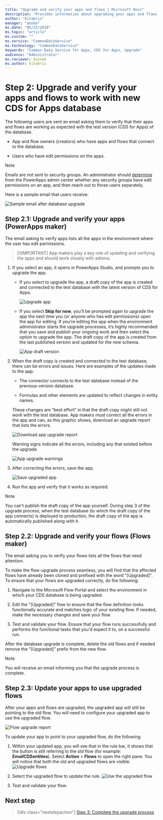 ```yaml
---
title: "Upgrade and verify your apps and flows | Microsoft Docs"
description: "Provides information about upgrading your apps and flows, and then verifying it to ensure it works with the test CDS for Apps database."
author: "kitabriz"
manager: "annbe"
ms.date: "05/15/2018"
ms.topic: "article"
ms.custom: ""
ms.service: "CommonDataService"
ms.technology: "CommonDataService"
keywords: "Common Data Service for Apps, CDS for Apps, Upgrade"
audience: "Administrator"
ms.reviewer: kvivek
ms.author: kitabriz
---
```


# Step 2: Upgrade and verify your apps and flows to work with new CDS for Apps database

The following users are sent an email asking them to verify that their apps and
flows are working as expected with the test version (CDS for Apps) of the
database. 

-   App and flow owners (creators) who have apps and flows that connect to the
    database. 

-   Users who have edit permissions on the apps. 

> [!NOTE]
> Emails are not sent to security groups. An administrator should
[determine](https://docs.microsoft.com/en-us/powerapps/administrator/admin-manage-apps)
from the PowerApps admin center whether any security groups have edit
permissions on an app, and then reach out to those users separately.

Here is a sample email that users receive: 

![Sample email after database upgrade](media/upgrade-email.png)

## Step 2.1: Upgrade and verify your apps (PowerApps maker)

The email asking to verify apps lists all the apps in the environment where the
user has edit permissions.

> [!]IMPORTANT]
> App makers play a key role of updating and verifying the apps and should work
closely with admins. 

1.  If you select an app, it opens in PowerApps Studio, and prompts you to
    upgrade the app.

    - If you select to upgrade the app, a draft copy of the app is created and
        connected to the test database with the latest version of CDS for Apps.

        ![Upgrade app](media/upgrade-app-01.png)

    - If you select **Skip for now**, you’ll be prompted again to upgrade the app
    the next time you (or anyone who has edit permissions) open the app for
    editing. If you’re editing the app when the environment administrator starts
    the upgrade processes, it’s highly recommended that you save and publish
    your ongoing work and then select the option to upgrade the app. The draft
    copy of the app is created from the last published version and updated for
    the new schema.

        ![App draft version](media/upgrade-app-02.png)


1.  When the draft copy is created and connected to the test database, there can
    be errors and issues. Here are examples of the updates made to the app: 

    -   The connector connects to the test database instead of the previous-version
    database. 

    -   Formulas and other elements are updated to reflect changes in entity names. 

    These changes are “best effort” in that the draft copy might still not work with the test database. App makers must correct all the errors in the app and can, as this graphic shows, download an upgrade report that lists the errors.

    ![Download app upgrade report](media/download-app-upgrade-report.png)

    Warning signs indicate all the errors, including any that existed before the upgrade. 

    ![App upgrade warnings](media/app-upgrade-warnings.png)

1.  After correcting the errors, save the app. 

    ![Save upgraded app](media/save-upgraded-app.png)

1.  Run the app and verify that it works as required.  

> [!NOTE]  
> You can’t publish the draft copy of the app yourself. During step 3 of the upgrade process, when the test database (to which the draft copy of the app connects) is deployed to production, the draft copy of the app is automatically published along with it.

## Step 2.2: Upgrade and verify your flows (Flows maker)

The email asking you to verify your flows lists all the flows that need
attention.

To make the flow-upgrade process seamless, you will find that the affected flows
have already been cloned and prefixed with the word "[Upgraded]". To ensure that
your flows are upgraded correctly, do the following:

1.  Navigate to the Microsoft Flow Portal and select the environment in
    which your CDS database is being upgraded.

2.  Edit the "[Upgraded]" flow to ensure that the flow definition looks
    functionally accurate and matches logic of your existing flow. If needed,
    make the necessary changes and save your flow.

3.  Test and validate your flow. Ensure that your flow runs successfully and
    performs the functional tasks that you'd expect it to, on a successful run.

After the database upgrade is complete, delete the old flows and if needed
remove the “[Upgraded]” prefix from the new flow.

> [!NOTE]
> You will receive an email informing you that the upgrade process is complete.

## Step 2.3: Update your apps to use upgraded flows

After your apps and flows are upgraded, the upgraded app will still be pointing to the old flow. You will need to configure your upgraded app to use the upgraded flow.

![Flow upgrade report](media/flow-upgrade-message.png)

To update your app to point to your upgraded flow, do the following:

1. Within your updated app, you will see that in the rule bar, it shows that the button is still referring to the old flow (for example: **EmailCDSentities**). Select **Action** > **Flows** to open the right pane. You will notice that both the old and upgraded flows are visible.
    ![Upgrade flows](media/upgrade-flow-01.png)

1.  Select the upgraded flow to update the rule. 
    ![Use the upgraded flow](media/upgrade-flow-02.png)

1.  Test and validate your flow.

## Next step

> [!div class="nextstepaction"]
> [Step 3: Complete the upgrade process](complete-upgrade-process.md)